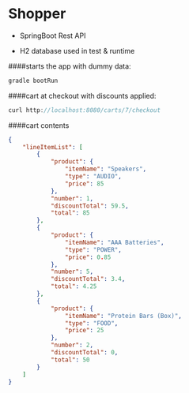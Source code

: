 # Shopper

  - SpringBoot Rest API
  
  - H2 database used in test & runtime

####starts the app with dummy data:
```java
gradle bootRun
```  

####cart at checkout with discounts applied:  
```java
curl http://localhost:8080/carts/7/checkout

```   
####cart contents
```json
{
    "lineItemList": [
        {
            "product": {
                "itemName": "Speakers",
                "type": "AUDIO",
                "price": 85
            },
            "number": 1,
            "discountTotal": 59.5,
            "total": 85
        },
        {
            "product": {
                "itemName": "AAA Batteries",
                "type": "POWER",
                "price": 0.85
            },
            "number": 5,
            "discountTotal": 3.4,
            "total": 4.25
        },
        {
            "product": {
                "itemName": "Protein Bars (Box)",
                "type": "FOOD",
                "price": 25
            },
            "number": 2,
            "discountTotal": 0,
            "total": 50
        }
    ]
}
```
     
 
